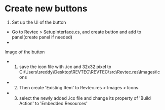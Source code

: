
# Create new buttons

1. Set up the UI of the button
- Go to Revtec > SetupInterface.cs, and create button and add to panel(create panel if needed)
- 



Image of the button
- 1. save the icon file with .ico and 32x32 pixel to C:\Users\sreddy\Desktop\REVTEC\REVTEC\src\Revtec.res\Images\Icons
- 2. Then create 'Existing Item' to Revtec.res > Images > Icons
- 3. select the newly added .ico file and change its property of 'Build Action' to 'Embedded Resources'


